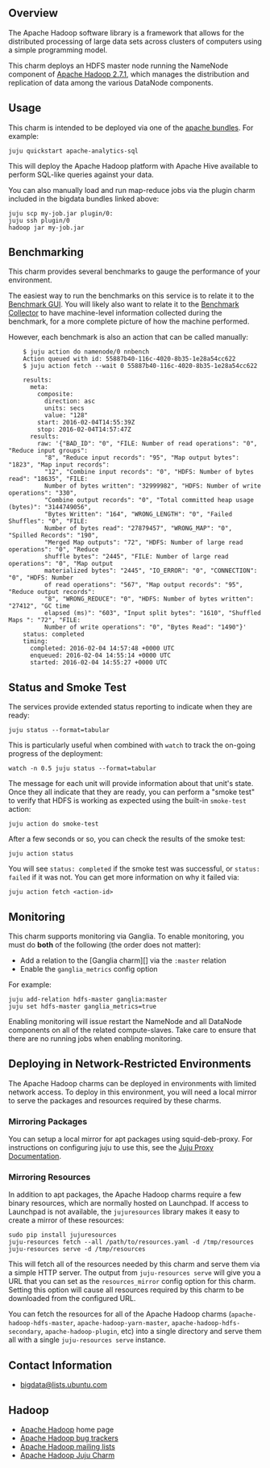 ## Overview

The Apache Hadoop software library is a framework that allows for the
distributed processing of large data sets across clusters of computers
using a simple programming model.

This charm deploys an HDFS master node running the NameNode component of
[Apache Hadoop 2.7.1](http://hadoop.apache.org/docs/r2.7.1/), which manages
the distribution and replication of data among the various DataNode components.

## Usage

This charm is intended to be deployed via one of the
[apache bundles](https://jujucharms.com/u/bigdata-charmers/#bundles).
For example:

    juju quickstart apache-analytics-sql

This will deploy the Apache Hadoop platform with Apache Hive available to
perform SQL-like queries against your data.

You can also manually load and run map-reduce jobs via the plugin charm
included in the bigdata bundles linked above:

    juju scp my-job.jar plugin/0:
    juju ssh plugin/0
    hadoop jar my-job.jar

## Benchmarking

This charm provides several benchmarks to gauge the performance of your
environment.

The easiest way to run the benchmarks on this service is to relate it to the
[Benchmark GUI][].  You will likely also want to relate it to the
[Benchmark Collector][] to have machine-level information collected during the
benchmark, for a more complete picture of how the machine performed.

[Benchmark GUI]: https://jujucharms.com/benchmark-gui/
[Benchmark Collector]: https://jujucharms.com/benchmark-collector/

However, each benchmark is also an action that can be called manually:

        $ juju action do namenode/0 nnbench
        Action queued with id: 55887b40-116c-4020-8b35-1e28a54cc622
        $ juju action fetch --wait 0 55887b40-116c-4020-8b35-1e28a54cc622

        results:
          meta:
            composite:
              direction: asc
              units: secs
              value: "128"
            start: 2016-02-04T14:55:39Z
            stop: 2016-02-04T14:57:47Z
          results:
            raw: '{"BAD_ID": "0", "FILE: Number of read operations": "0", "Reduce input groups":
              "8", "Reduce input records": "95", "Map output bytes": "1823", "Map input records":
              "12", "Combine input records": "0", "HDFS: Number of bytes read": "18635", "FILE:
              Number of bytes written": "32999982", "HDFS: Number of write operations": "330",
              "Combine output records": "0", "Total committed heap usage (bytes)": "3144749056",
              "Bytes Written": "164", "WRONG_LENGTH": "0", "Failed Shuffles": "0", "FILE:
              Number of bytes read": "27879457", "WRONG_MAP": "0", "Spilled Records": "190",
              "Merged Map outputs": "72", "HDFS: Number of large read operations": "0", "Reduce
              shuffle bytes": "2445", "FILE: Number of large read operations": "0", "Map output
              materialized bytes": "2445", "IO_ERROR": "0", "CONNECTION": "0", "HDFS: Number
              of read operations": "567", "Map output records": "95", "Reduce output records":
              "8", "WRONG_REDUCE": "0", "HDFS: Number of bytes written": "27412", "GC time
              elapsed (ms)": "603", "Input split bytes": "1610", "Shuffled Maps ": "72", "FILE:
              Number of write operations": "0", "Bytes Read": "1490"}'
        status: completed
        timing:
          completed: 2016-02-04 14:57:48 +0000 UTC
          enqueued: 2016-02-04 14:55:14 +0000 UTC
          started: 2016-02-04 14:55:27 +0000 UTC


## Status and Smoke Test

The services provide extended status reporting to indicate when they are ready:

    juju status --format=tabular

This is particularly useful when combined with `watch` to track the on-going
progress of the deployment:

    watch -n 0.5 juju status --format=tabular

The message for each unit will provide information about that unit's state.
Once they all indicate that they are ready, you can perform a "smoke test"
to verify that HDFS is working as expected using the built-in `smoke-test`
action:

    juju action do smoke-test

After a few seconds or so, you can check the results of the smoke test:

    juju action status

You will see `status: completed` if the smoke test was successful, or
`status: failed` if it was not.  You can get more information on why it failed
via:

    juju action fetch <action-id>


## Monitoring

This charm supports monitoring via Ganglia.  To enable monitoring, you must
do **both** of the following (the order does not matter):

 * Add a relation to the [Ganglia charm][] via the `:master` relation
 * Enable the `ganglia_metrics` config option

For example:

    juju add-relation hdfs-master ganglia:master
    juju set hdfs-master ganglia_metrics=true

Enabling monitoring will issue restart the NameNode and all DataNode components
on all of the related compute-slaves.  Take care to ensure that there are no
running jobs when enabling monitoring.


## Deploying in Network-Restricted Environments

The Apache Hadoop charms can be deployed in environments with limited network
access. To deploy in this environment, you will need a local mirror to serve
the packages and resources required by these charms.


### Mirroring Packages

You can setup a local mirror for apt packages using squid-deb-proxy.
For instructions on configuring juju to use this, see the
[Juju Proxy Documentation](https://juju.ubuntu.com/docs/howto-proxies.html).


### Mirroring Resources

In addition to apt packages, the Apache Hadoop charms require a few binary
resources, which are normally hosted on Launchpad. If access to Launchpad
is not available, the `jujuresources` library makes it easy to create a mirror
of these resources:

    sudo pip install jujuresources
    juju-resources fetch --all /path/to/resources.yaml -d /tmp/resources
    juju-resources serve -d /tmp/resources

This will fetch all of the resources needed by this charm and serve them via a
simple HTTP server. The output from `juju-resources serve` will give you a
URL that you can set as the `resources_mirror` config option for this charm.
Setting this option will cause all resources required by this charm to be
downloaded from the configured URL.

You can fetch the resources for all of the Apache Hadoop charms
(`apache-hadoop-hdfs-master`, `apache-hadoop-yarn-master`,
`apache-hadoop-hdfs-secondary`, `apache-hadoop-plugin`, etc) into a single
directory and serve them all with a single `juju-resources serve` instance.


## Contact Information

- <bigdata@lists.ubuntu.com>


## Hadoop

- [Apache Hadoop](http://hadoop.apache.org/) home page
- [Apache Hadoop bug trackers](http://hadoop.apache.org/issue_tracking.html)
- [Apache Hadoop mailing lists](http://hadoop.apache.org/mailing_lists.html)
- [Apache Hadoop Juju Charm](http://jujucharms.com/?text=hadoop)
